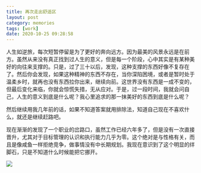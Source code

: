 ```yaml
---
title: 再次走出舒适区
layout: post
category: memories
tags: [work]
date: 2020-10-25 09:28:58
---
```


人生如逆旅，每次短暂停留是为了更好的奔向远方。因为最美的风景永远是在前方。虽然从来没有真正找到过人生的意义，但是每一个阶段，心中其实是有某种美好的向往来支撑的。只是，过了三十以后，发现，这种支撑的东西好像不复存在了。然后你会发现，如果这种精神的东西不存在，当你深陷困境，或者是暂时处于温柔乡时，就再也没有东西拉你出来，继续向前。这世界没有东西是一成不变的，但最后变化来临，你就会惊慌失措，无从应对。于是，过一段时间，我就会问自己，人生的意义到底是什么呢？我心里追求的那一抹美好的东西到底是什么呢？

然后继续用我几年前的话，如果不知道答案就用排除法，知道自己现在不喜欢什么，就还是继续赶路吧。

现在渐渐的发现了一个职业的岔路口，虽然工作已经六年多了，但是没有一次直接晋升，尤其对于目标管理的认识和执行能力几乎为零。这个绝对是与性格有关，而且是像咸鱼一样拒绝竞争，做事情没有中长期规划。我现在意识到了这个明显的绊脚石，只是不知道什么时候能把它挪开。

![]({{site.cdnurl}}/assets/yinshui/images/posts/home-country.JPG)  

